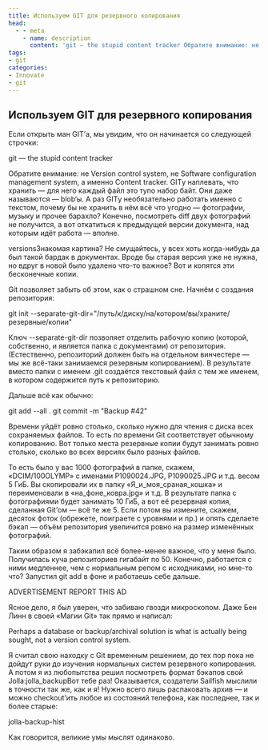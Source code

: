 ```yaml
---
title: Используем GIT для резервного копирования
head:
  - - meta
    - name: description
      content: 'git — the stupid content tracker Обратите внимание: не Version control system, не Software configuration management system, а именно Content tracker. GITу наплевать, что хранить'
tags:
- git
categories:
- Innovate
- git
---
```

## Используем GIT для резервного копирования

Если открыть ман GIT’а, мы увидим, что он начинается со следующей строчки:

git — the stupid content tracker



Обратите внимание: не Version control system, не Software configuration management system, а именно Content tracker. GITу наплевать, что хранить — для него каждый файл это тупо набор байт. Они даже называются — blob‘ы. А раз GITу необязательно работать именно с текстом, почему бы не хранить в нём всё что угодно — фотографии, музыку и прочее барахло? Конечно, посмотреть diff двух фотографий не получится, а вот откатиться к предыдущей версии документа, над которым идёт работа — вполне.

versionsЗнакомая картина? Не смущайтесь, у всех хоть когда-нибудь да был такой бардак в документах. Вроде бы старая версия уже не нужна, но вдруг в новой было удалено что-то важное? Вот и копятся эти бесконечные копии.

Git позволяет забыть об этом, как о страшном сне. Начнём с создания репозитория:

git init --separate-git-dir="/путь/к/диску/на/котором/вы/храните/резервные/копии"

Ключ --separate-git-dir позволяет отделить рабочую копию (которой, собственно, и является папка с документами) от репозитория. (Естественно, репозиторий должен быть на отдельном винчестере — мы же всё-таки занимаемся резервным копированием). В результате вместо папки с именем .git создаётся текстовый файл с тем же именем, в котором содержится путь к репозиторию.

Дальше всё как обычно:

git add --all .
git commit -m "Backup #42"

Времени уйдёт ровно столько, сколько нужно для чтения с диска всех сохраняемых файлов. То есть по времени Git соответствует обычному копированию. Вот только места резервные копии будут занимать ровно столько, сколько во всех версиях было разных файлов.

То есть было у вас 1000 фотографий в папке, скажем, «DCIM/100OLYMP» с именами P1090024.JPG, P1090025.JPG и т.д. весом 5 ГиБ. Вы скопировали их в папку «Я_и_моя_сраная_кошка» и переименовали в «на_фоне_ковра.jpg» и т.д. В результате папка с фотографиями будет занимать 10 ГиБ, а вот её резервная копия, сделанная Git’ом — всё те же 5. Если потом вы измените, скажем, десяток фоток (обрежете, поиграете с уровнями и пр.) и опять сделаете бэкап — объём репозитория увеличится ровно на размер изменённых фотографий.

Таким образом я забэкапил всё более-менее важное, что у меня было. Получилась куча репозиториев гигабайт по 50. Конечно, работается с ними медленнее, чем с нормальным репом с исходниками, но мне-то что? Запустил git add в фоне и работаешь себе дальше.

ADVERTISEMENT
REPORT THIS AD

Ясное дело, я был уверен, что забиваю гвозди микроскопом. Даже Бен Линн в своей «Магии Git» так прямо и написал:

Perhaps a database or backup/archival solution is what is actually being sought, not a version control system.

Я считал свою находку с Git временным решением, до тех пор пока не дойдут руки до изучения нормальных систем резервного копирования. А потом я из любопытства решил посмотреть формат бэкапов свой Jolla:jolla_backupВот тебе раз! Оказывается, создатели Sailfish мыслили в точности так же, как и я! Нужно всего лишь распаковать архив — и можно checkout’ить любое из состояний телефона, как последнее, так и более старые:

jolla-backup-hist

Как говорится, великие умы мыслят одинаково.
